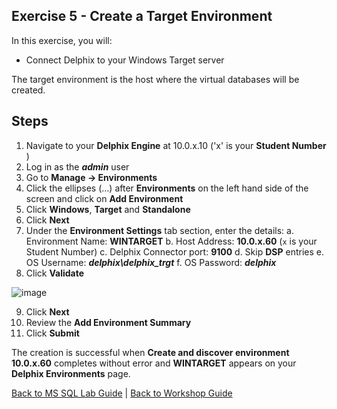 ## <a id="exercise5"></a>Exercise 5 - Create a Target Environment

In this exercise, you will:

  * Connect Delphix to your Windows Target server

The target environment is the host where the virtual databases will be created.

## Steps
1. Navigate to your **Delphix Engine** at 10.0.x.10 ('x' is your **Student Number** )
2. Log in as the _**admin**_ user
3. Go to **Manage -> Environments**
4. Click the ellipses (…) after **Environments** on the left hand side of the screen and click on **Add Environment**
5. Click **Windows**, **Target** and **Standalone**
6. Click **Next**
7. Under the **Environment Settings** tab section, enter the details:
   a. Environment Name: **WINTARGET**
   b. Host Address: **10.0.x.60** (`x` is your Student Number)
   c. Delphix Connector port: **9100**
   d. Skip **DSP** entries
   e. OS Username: **_delphix\delphix_trgt_**
   f. OS Password: **_delphix_**
8. Click **Validate**
  
![image](https://user-images.githubusercontent.com/112052485/224069767-ba6c9946-65c2-4256-9b4d-f4d638462e3a.png)


9. Click **Next**
10. Review the **Add Environment Summary**
11. Click **Submit**

The creation is successful when **Create and discover environment 10.0.x.60** completes without error and **WINTARGET** appears on your **Delphix Environments** page. 



  [Back to MS SQL Lab Guide](/README.md) | [Back to Workshop Guide](../README.md)
